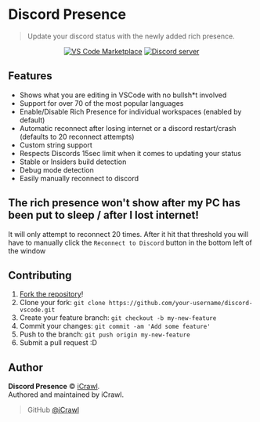 # Discord Presence
> Update your discord status with the newly added rich presence.

<div align="center">
	<p>
		<a href="https://marketplace.visualstudio.com/items?itemName=icrawl.discord-vscode"><img src="https://vsmarketplacebadge.apphb.com/version/icrawl.discord-vscode.svg" alt="VS Code Marketplace"></a>
		<a href="https://discord.gg/4aFThGU"><img src="https://discordapp.com/api/guilds/304034982475595776/embed.png" alt="Discord server" /></a>
	</p>
</div>

## Features

* Shows what you are editing in VSCode with no bullsh*t involved
* Support for over 70 of the most popular languages
* Enable/Disable Rich Presence for individual workspaces (enabled by default)
* Automatic reconnect after losing internet or a discord restart/crash (defaults to 20 reconnect attempts)
* Custom string support
* Respects Discords 15sec limit when it comes to updating your status
* Stable or Insiders build detection
* Debug mode detection
* Easily manually reconnect to discord

## The rich presence won't show after my PC has been put to sleep / after I lost internet!
It will only attempt to reconnect 20 times. After it hit that threshold you will have to manually click the `Reconnect to Discord` button in the bottom left of the window

## Contributing

1. [Fork the repository](https://github.com/iCrawl/discord-vscode/fork)!
2. Clone your fork: `git clone https://github.com/your-username/discord-vscode.git`
3. Create your feature branch: `git checkout -b my-new-feature`
4. Commit your changes: `git commit -am 'Add some feature'`
5. Push to the branch: `git push origin my-new-feature`
6. Submit a pull request :D

## Author

**Discord Presence** © [iCrawl](https://github.com/iCrawl).<br>
Authored and maintained by iCrawl.

> GitHub [@iCrawl](https://github.com/iCrawl)
